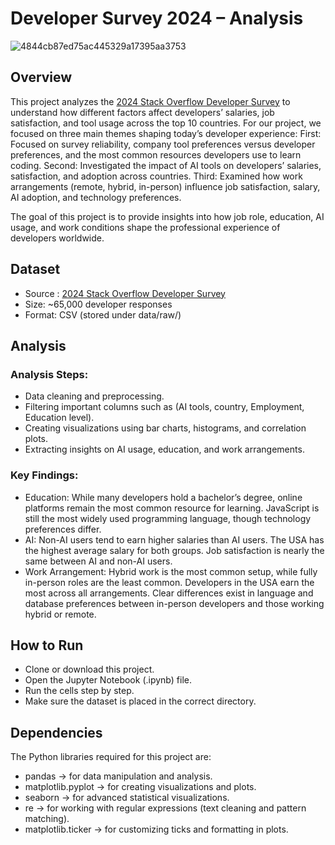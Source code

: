 # Developer Survey 2024 – Analysis

![4844cb87ed75ac445329a17395aa3753](https://github.com/user-attachments/assets/d260e91e-5cae-4485-9d7f-aba446ceb47c)


## Overview 

This project analyzes the [2024 Stack Overflow Developer Survey](https://survey.stackoverflow.co/2024/) to understand how different factors affect developers’ salaries, job satisfaction, and tool usage across the top 10 countries. 
For our project, we focused on three main themes shaping today’s developer experience:
First: Focused on survey reliability, company tool preferences versus developer preferences, and the most common resources developers use to learn coding.
Second: Investigated the impact of AI tools on developers’ salaries, satisfaction, and adoption across countries.
Third: Examined how work arrangements (remote, hybrid, in-person) influence job satisfaction, salary, AI adoption, and technology preferences.

The goal of this project is to provide insights into how job role, education, AI usage, and work conditions shape the professional experience of developers worldwide.


## Dataset

- Source : [2024 Stack Overflow Developer Survey](https://survey.stackoverflow.co/2024/)
- Size: ~65,000 developer responses
- Format: CSV (stored under data/raw/)

## Analysis

### Analysis Steps:
- Data cleaning and preprocessing.
- Filtering important columns such as (AI tools, country, Employment, Education level).
- Creating visualizations using bar charts, histograms, and correlation plots.
- Extracting insights on AI usage, education, and work arrangements.

### Key Findings:

- Education: While many developers hold a bachelor’s degree, online platforms remain the most common resource for learning. JavaScript is still the most widely used programming language, though technology preferences differ.
- AI: Non-AI users tend to earn higher salaries than AI users. The USA has the highest average salary for both groups. Job satisfaction is nearly the same between AI and non-AI users.
- Work Arrangement: Hybrid work is the most common setup, while fully in-person roles are the least common. Developers in the USA earn the most across all arrangements. Clear differences exist in language and database preferences between in-person developers and those working hybrid or remote.

## How to Run
- Clone or download this project.
- Open the Jupyter Notebook (.ipynb) file.
- Run the cells step by step.
- Make sure the dataset is placed in the correct directory. 

## Dependencies
The Python libraries required for this project are:

- pandas → for data manipulation and analysis.
- matplotlib.pyplot → for creating visualizations and plots.
- seaborn → for advanced statistical visualizations.
- re → for working with regular expressions (text cleaning and pattern matching).
- matplotlib.ticker → for customizing ticks and formatting in plots.


